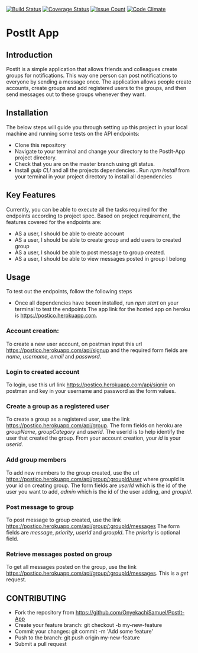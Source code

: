 [![Build Status](https://travis-ci.org/OnyekachiSamuel/PostIt-App.svg)](https://travis-ci.org/OnyekachiSamuel/PostIt-App)
[![Coverage Status](https://coveralls.io/repos/github/OnyekachiSamuel/PostIt-App/badge.svg?branch=tests)](https://coveralls.io/github/OnyekachiSamuel/PostIt-App?branch=tests)
[![Issue Count](https://codeclimate.com/github/OnyekachiSamuel/PostIt-App/badges/issue_count.svg)](https://codeclimate.com/github/OnyekachiSamuel/PostIt-App)
[![Code Climate](https://codeclimate.com/github/OnyekachiSamuel/PostIt-App/badges/gpa.svg)](https://codeclimate.com/github/OnyekachiSamuel/PostIt-App)


# PostIt App

## Introduction 
PostIt is a simple application that allows friends and colleagues create groups for notifications. This way one person can post notifications to everyone by sending a message once. The application allows people create accounts, create groups and add registered users to the groups, and then send messages out to these groups whenever they want.

## Installation

The below steps will guide you through setting up this project in your local machine and running some tests on the API
endpoints:

- Clone this repository
- Navigate to your terminal and change your directory to the PostIt-App project directory.
- Check that you are on the master branch using git status.
- Install *gulp CLI* and all the projects dependencies . Run *npm install* from your terminal in your project directory to install all dependencies

## Key Features
Currently, you can be able to execute all the tasks required for the endpoints according to project spec.
Based on project requirement, the features covered for the endpoints are:

- AS a user, I should be able to create account
- AS a user, I should be able to create group and add users to created group
- AS a user, I should be able to post message to group created.
- AS a user, I should be able to view messages posted in group I belong


## Usage
To test out the endpoints, follow the following steps
- Once all dependencies have beeen installed, run *npm start* on your terminal to test the endpoints
The app link for the hosted app on heroku is https://postico.herokuapp.com.
### Account creation:
To create a new user account, on postman input this url https://postico.herokuapp.com/api/signup and the required form fields are *name*, *username*, *email* and *password*. 
### Login to created account
To login, use this url link https://postico.herokuapp.com/api/signin on postman and key in your username and password as the form values.

### Create a group as a registered user
To create a group as a registered user, use the link https://postico.herokuapp.com/api/group. The form fields on heroku are *groupName*, *groupCategory* and *userId*. The userId is to help identify the user that created the group. From your account creation, your *id* is your *userId*.

### Add group members 
To add new members to the group created, use the url https://postico.herokuapp.com/api/group/:groupId/user
where groupId is your id on creating group. The form fields are *userId* which is the id of the user you want to add, *admin* which is the id of the user adding, and *groupId*.

### Post message to group
To post message to group created, use the link https://postico.herokuapp.com/api/group/:groupId/messages
The form fields are *message*, *priority*, *userId* and *groupId*. The *priority* is optional field.

### Retrieve messages posted on group
To get all messages posted on the group, use the link https://postico.herokuapp.com/api/group/:groupId/messages. This is a *get* request.

## CONTRIBUTING

- Fork the repository from https://github.com/OnyekachiSamuel/PostIt-App
- Create your feature branch: git checkout -b my-new-feature
- Commit your changes: git commit -m 'Add some feature'
- Push to the branch: git push origin my-new-feature
- Submit a pull request 

